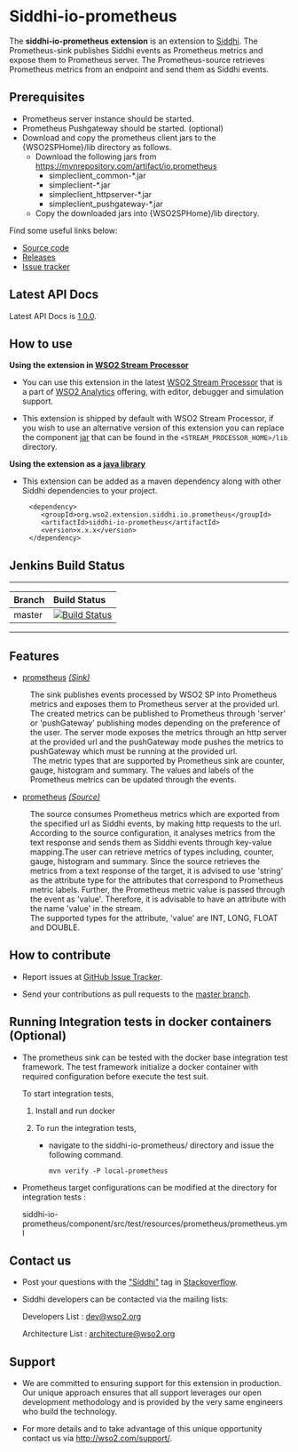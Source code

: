 Siddhi-io-prometheus
======================================

The **siddhi-io-prometheus extension** is an extension to <a target="_blank" href="https://wso2.github.io/siddhi">Siddhi</a>. The Prometheus-sink publishes Siddhi events as Prometheus metrics and expose them to Prometheus 
server. The Prometheus-source retrieves Prometheus metrics from an endpoint and send them as 
Siddhi events.

## Prerequisites

* Prometheus server instance should be started.
* Prometheus Pushgateway should be started. (optional)
* Download and copy the prometheus client jars to the {WSO2SPHome}/lib directory as follows.
    * Download the following jars from <a target="_blank" href="https://mvnrepository.com/artifact/io.prometheus">
    https://mvnrepository.com/artifact/io.prometheus</a>
        * simpleclient_common-*.jar
        * simpleclient-*.jar
        * simpleclient_httpserver-*.jar
        * simpleclient_pushgateway-*.jar
    * Copy the downloaded jars into {WSO2SPHome}/lib directory.

Find some useful links below:
* <a target="_blank" href="https://github.com/wso2-extensions/siddhi-io-prometheus">Source code</a>
* <a target="_blank" href="https://github.com/wso2-extensions/siddhi-io-prometheus/releases">Releases</a>
* <a target="_blank" href="https://github.com/wso2-extensions/siddhi-io-prometheus/issues">Issue tracker</a>

## Latest API Docs

Latest API Docs is <a target="_blank" href="https://wso2-extensions.github.io/siddhi-io-prometheus/api/1.0.0">1.0.0</a>.

## How to use

**Using the extension in <a target="_blank" href="https://github.com/wso2/product-sp">WSO2 Stream Processor</a>**

* You can use this extension in the latest <a target="_blank" href="https://github.com/wso2/product-sp/releases">WSO2 Stream Processor</a> that is a part of <a target="_blank" href="http://wso2.com/analytics?utm_source=gitanalytics&utm_campaign=gitanalytics_Jul17">WSO2 Analytics</a> offering, with editor, debugger and simulation support.

* This extension is shipped by default with WSO2 Stream Processor, if you wish to use an alternative version of this extension you can replace the component <a target="_blank" href="https://github.com/wso2-extensions/siddhi-io-prometheus/releases">jar</a> that can be found in the `<STREAM_PROCESSOR_HOME>/lib` directory.

**Using the extension as a <a target="_blank" href="https://wso2.github.io/siddhi/documentation/running-as-a-java-library">java library</a>**

* This extension can be added as a maven dependency along with other Siddhi dependencies to your project.

```
     <dependency>
        <groupId>org.wso2.extension.siddhi.io.prometheus</groupId>
        <artifactId>siddhi-io-prometheus</artifactId>
        <version>x.x.x</version>
     </dependency>
```
## Jenkins Build Status

---

|  Branch | Build Status |
| :------ |:------------ |
| master  | [![Build Status](https://wso2.org/jenkins/job/siddhi/job/siddhi-io-prometheus/badge/icon)](https://wso2.org/jenkins/job/siddhi/job/siddhi-io-prometheus/) |

---

## Features

* <a target="_blank" href="https://wso2-extensions.github.io/siddhi-io-prometheus/api/1.0.0/#prometheus-sink">prometheus</a> *<a target="_blank" href="https://wso2.github.io/siddhi/documentation/siddhi-4.0/#sink">(Sink)</a>*<br><div style="padding-left: 1em;"><p>The sink publishes events processed by WSO2 SP into Prometheus metrics and exposes them to Prometheus server at the provided url. The created metrics can be published to Prometheus through 'server' or 'pushGateway' publishing modes depending on the preference of the user. The server mode exposes the metrics through an http server at the provided url and the pushGateway mode pushes the metrics to pushGateway which must be running at the provided url.<br>&nbsp;The metric types that are supported by Prometheus sink are counter, gauge, histogram and summary. The values and labels of the Prometheus metrics can be updated through the events. </p></div>
* <a target="_blank" href="https://wso2-extensions.github.io/siddhi-io-prometheus/api/1.0.0/#prometheus-source">prometheus</a> *<a target="_blank" href="https://wso2.github.io/siddhi/documentation/siddhi-4.0/#source">(Source)</a>*<br><div style="padding-left: 1em;"><p>The source consumes Prometheus metrics which are exported from the specified url as Siddhi events, by making http requests to the url. According to the source configuration, it analyses metrics from the text response and sends them as Siddhi events through key-value mapping.The user can retrieve metrics of types including, counter, gauge, histogram and summary. Since the source retrieves the metrics from a text response of the target, it is advised to use 'string' as the attribute type for the attributes that correspond to Prometheus metric labels. Further, the Prometheus metric value is passed through the event as 'value'. Therefore, it is advisable to have an attribute with the name 'value' in the stream. <br>The supported types for the attribute, 'value' are INT, LONG, FLOAT and DOUBLE.</p></div>

## How to contribute
* Report issues at <a target="_blank" href="https://github.com/wso2-extensions/siddhi-io-prometheus/issues">GitHub Issue Tracker</a>.

* Send your contributions as pull requests to the <a target="_blank" href="https://github.com/wso2-extensions/siddhi-io-prometheus">master branch</a>.

## Running Integration tests in docker containers (Optional)
 * The prometheus sink can be tested with the docker base integration test framework. The test framework initialize a docker container with required configuration before execute the test suit.
    
   To start integration tests,
   
     1. Install and run docker
     
     2. To run the integration tests,
     
         - navigate to the siddhi-io-prometheus/ directory and issue the following command.
           ```
           mvn verify -P local-prometheus
           ```
 * Prometheus target configurations can be modified at the directory for integration tests : 
 
      siddhi-io-prometheus/component/src/test/resources/prometheus/prometheus.yml
     
## Contact us
 * Post your questions with the <a target="_blank" href="http://stackoverflow.com/search?q=siddhi">"Siddhi"</a> tag in <a target="_blank" href="http://stackoverflow.com/search?q=siddhi">Stackoverflow</a>.


 * Siddhi developers can be contacted via the mailing lists:

    Developers List   : [dev@wso2.org](mailto:dev@wso2.org)

    Architecture List : [architecture@wso2.org](mailto:architecture@wso2.org)

## Support
* We are committed to ensuring support for this extension in production. Our unique approach ensures that all support leverages our open development methodology and is provided by the very same engineers who build the technology.

* For more details and to take advantage of this unique opportunity contact us via <a target="_blank" href="http://wso2.com/support?utm_source=gitanalytics&utm_campaign=gitanalytics_Jul17">http://wso2.com/support/</a>.
